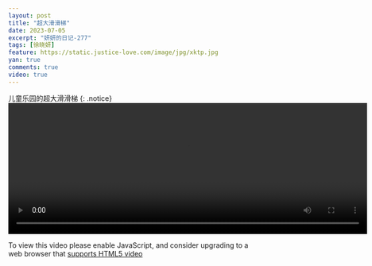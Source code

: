 ```yaml
---
layout: post
title: "超大滑滑梯"
date: 2023-07-05
excerpt: "妍妍的日记-277"
tags: [徐晓妍]
feature: https://static.justice-love.com/image/jpg/xktp.jpg
yan: true
comments: true
video: true
---
```

儿童乐园的超大滑滑梯
{: .notice}
<video id="my-video" class="video-js vjs-16-9 clipboard" controls preload="auto" width="722" height="264" data-setup="{}">
    <source src="{{ site.staticUrl }}/yanyan/video/ertongleyuanwan.mp4" type='video/mp4'>
    <p class="vjs-no-js">
        To view this video please enable JavaScript, and consider upgrading to a web browser that
        <a href="http://videojs.com/html5-video-support/" target="_blank">supports HTML5 video</a>
    </p>
</video>
